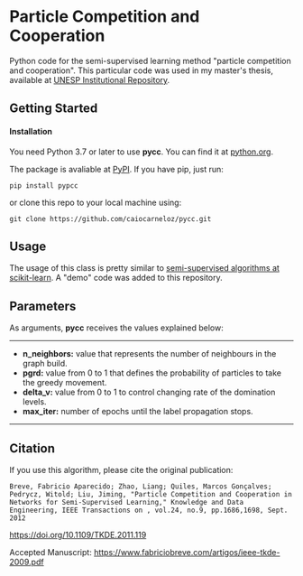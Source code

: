 # Particle Competition and Cooperation
Python code for the semi-supervised learning method "particle competition and cooperation". This particular code was used in my master's thesis, available at [UNESP Institutional Repository](https://repositorio.unesp.br/handle/11449/191774).

## Getting Started
#### Installation
You need Python 3.7 or later to use **pycc**. You can find it at [python.org](https://www.python.org/).

The package is avaliable at [PyPI](https://pypi.org). If you have pip, just run:
```
pip install pypcc
```

or clone this repo to your local machine using:
```
git clone https://github.com/caiocarneloz/pycc.git
```

## Usage
The usage of this class is pretty similar to [semi-supervised algorithms at scikit-learn](https://scikit-learn.org/stable/modules/label_propagation.html). A "demo" code was added to this repository.

## Parameters
As arguments, **pycc** receives the values explained below:

---
- **n_neighbors:** value that represents the number of neighbours in the graph build.
- **pgrd:** value from 0 to 1 that defines the probability of particles to take the greedy movement.
- **delta_v:** value from 0 to 1 to control changing rate of the domination levels.
- **max_iter:** number of epochs until the label propagation stops.
---

## Citation
If you use this algorithm, please cite the original publication:

`Breve, Fabricio Aparecido; Zhao, Liang; Quiles, Marcos Gonçalves; Pedrycz, Witold; Liu, Jiming, "Particle Competition and Cooperation in Networks for Semi-Supervised Learning," Knowledge and Data Engineering, IEEE Transactions on , vol.24, no.9, pp.1686,1698, Sept. 2012`

https://doi.org/10.1109/TKDE.2011.119

Accepted Manuscript: https://www.fabriciobreve.com/artigos/ieee-tkde-2009.pdf
